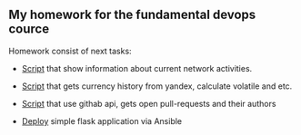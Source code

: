 ## My homework for the fundamental devops cource
Homework consist of next tasks:
- [Script](https://github.com/timur32/homework/tree/main/show-connections) that show information about current network activities.

- [Script](https://github.com/timur32/homework/tree/main/volatile) that gets currency history from yandex, calculate volatile and etc.

- [Script](https://github.com/timur32/homework/tree/main/git-pullrequests) that use githab api, gets open pull-requests and their authors

- [Deploy](https://github.com/timur32/homework/tree/main/app-deploy) simple flask application via Ansible

